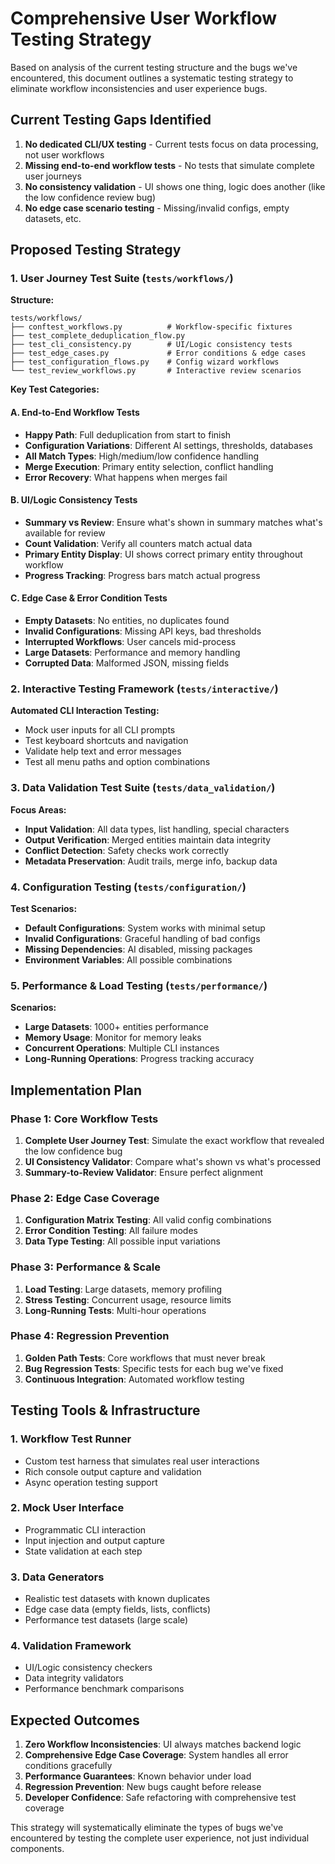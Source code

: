 # Comprehensive User Workflow Testing Strategy

Based on analysis of the current testing structure and the bugs we've encountered, this document outlines a systematic testing strategy to eliminate workflow inconsistencies and user experience bugs.

## Current Testing Gaps Identified

1. **No dedicated CLI/UX testing** - Current tests focus on data processing, not user workflows
2. **Missing end-to-end workflow tests** - No tests that simulate complete user journeys
3. **No consistency validation** - UI shows one thing, logic does another (like the low confidence review bug)
4. **No edge case scenario testing** - Missing/invalid configs, empty datasets, etc.

## Proposed Testing Strategy

### 1. **User Journey Test Suite** (`tests/workflows/`)

**Structure:**
```
tests/workflows/
├── conftest_workflows.py          # Workflow-specific fixtures
├── test_complete_deduplication_flow.py
├── test_cli_consistency.py        # UI/Logic consistency tests
├── test_edge_cases.py             # Error conditions & edge cases
├── test_configuration_flows.py    # Config wizard workflows
└── test_review_workflows.py       # Interactive review scenarios
```

**Key Test Categories:**

#### A. **End-to-End Workflow Tests**
- **Happy Path**: Full deduplication from start to finish
- **Configuration Variations**: Different AI settings, thresholds, databases
- **All Match Types**: High/medium/low confidence handling
- **Merge Execution**: Primary entity selection, conflict handling
- **Error Recovery**: What happens when merges fail

#### B. **UI/Logic Consistency Tests**
- **Summary vs Review**: Ensure what's shown in summary matches what's available for review
- **Count Validation**: Verify all counters match actual data
- **Primary Entity Display**: UI shows correct primary entity throughout workflow
- **Progress Tracking**: Progress bars match actual progress

#### C. **Edge Case & Error Condition Tests**
- **Empty Datasets**: No entities, no duplicates found
- **Invalid Configurations**: Missing API keys, bad thresholds
- **Interrupted Workflows**: User cancels mid-process
- **Large Datasets**: Performance and memory handling
- **Corrupted Data**: Malformed JSON, missing fields

### 2. **Interactive Testing Framework** (`tests/interactive/`)

**Automated CLI Interaction Testing:**
- Mock user inputs for all CLI prompts
- Test keyboard shortcuts and navigation
- Validate help text and error messages
- Test all menu paths and option combinations

### 3. **Data Validation Test Suite** (`tests/data_validation/`)

**Focus Areas:**
- **Input Validation**: All data types, list handling, special characters
- **Output Verification**: Merged entities maintain data integrity
- **Conflict Detection**: Safety checks work correctly
- **Metadata Preservation**: Audit trails, merge info, backup data

### 4. **Configuration Testing** (`tests/configuration/`)

**Test Scenarios:**
- **Default Configurations**: System works with minimal setup
- **Invalid Configurations**: Graceful handling of bad configs
- **Missing Dependencies**: AI disabled, missing packages
- **Environment Variables**: All possible combinations

### 5. **Performance & Load Testing** (`tests/performance/`)

**Scenarios:**
- **Large Datasets**: 1000+ entities performance
- **Memory Usage**: Monitor for memory leaks
- **Concurrent Operations**: Multiple CLI instances
- **Long-Running Operations**: Progress tracking accuracy

## Implementation Plan

### Phase 1: Core Workflow Tests
1. **Complete User Journey Test**: Simulate the exact workflow that revealed the low confidence bug
2. **UI Consistency Validator**: Compare what's shown vs what's processed
3. **Summary-to-Review Validator**: Ensure perfect alignment

### Phase 2: Edge Case Coverage
1. **Configuration Matrix Testing**: All valid config combinations
2. **Error Condition Testing**: All failure modes
3. **Data Type Testing**: All possible input variations

### Phase 3: Performance & Scale
1. **Load Testing**: Large datasets, memory profiling
2. **Stress Testing**: Concurrent usage, resource limits
3. **Long-Running Tests**: Multi-hour operations

### Phase 4: Regression Prevention
1. **Golden Path Tests**: Core workflows that must never break
2. **Bug Regression Tests**: Specific tests for each bug we've fixed
3. **Continuous Integration**: Automated workflow testing

## Testing Tools & Infrastructure

### 1. **Workflow Test Runner**
- Custom test harness that simulates real user interactions
- Rich console output capture and validation
- Async operation testing support

### 2. **Mock User Interface**
- Programmatic CLI interaction
- Input injection and output capture
- State validation at each step

### 3. **Data Generators**
- Realistic test datasets with known duplicates
- Edge case data (empty fields, lists, conflicts)
- Performance test datasets (large scale)

### 4. **Validation Framework**
- UI/Logic consistency checkers
- Data integrity validators
- Performance benchmark comparisons

## Expected Outcomes

1. **Zero Workflow Inconsistencies**: UI always matches backend logic
2. **Comprehensive Edge Case Coverage**: System handles all error conditions gracefully
3. **Performance Guarantees**: Known behavior under load
4. **Regression Prevention**: New bugs caught before release
5. **Developer Confidence**: Safe refactoring with comprehensive test coverage

This strategy will systematically eliminate the types of bugs we've encountered by testing the complete user experience, not just individual components.
